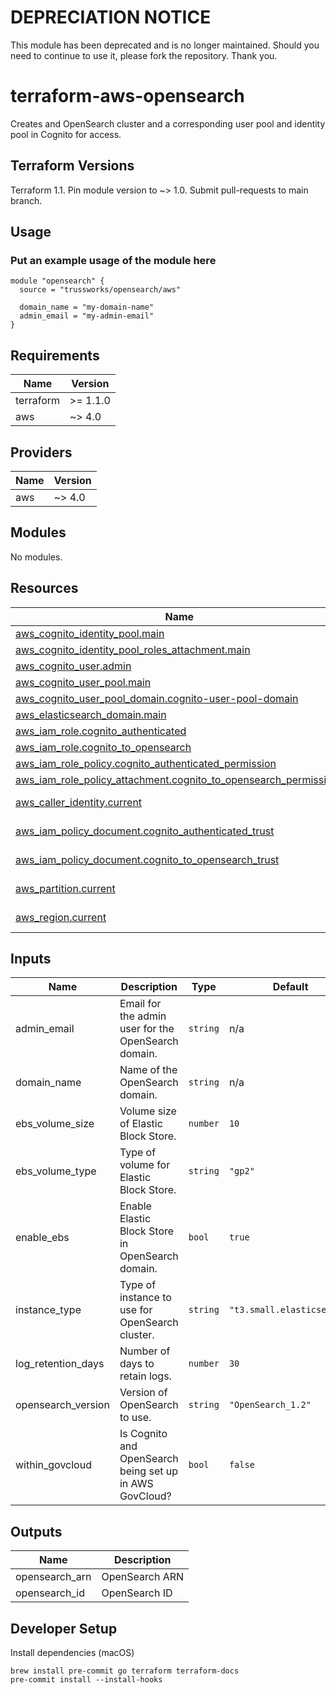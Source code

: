 # DEPRECIATION NOTICE
 
This module has been deprecated and is no longer maintained. Should you need to continue to use it, please fork the repository. Thank you.
 
 # terraform-aws-opensearch

Creates and OpenSearch cluster and a corresponding user pool and identity pool in Cognito for access.

## Terraform Versions

Terraform 1.1. Pin module version to ~> 1.0. Submit pull-requests to main branch.

## Usage

### Put an example usage of the module here

```hcl
module "opensearch" {
  source = "trussworks/opensearch/aws"

  domain_name = "my-domain-name"
  admin_email = "my-admin-email"
}

```

<!-- BEGINNING OF PRE-COMMIT-TERRAFORM DOCS HOOK -->
## Requirements

| Name | Version |
|------|---------|
| terraform | >=  1.1.0 |
| aws | ~> 4.0 |

## Providers

| Name | Version |
|------|---------|
| aws | ~> 4.0 |

## Modules

No modules.

## Resources

| Name | Type |
|------|------|
| [aws_cognito_identity_pool.main](https://registry.terraform.io/providers/hashicorp/aws/latest/docs/resources/cognito_identity_pool) | resource |
| [aws_cognito_identity_pool_roles_attachment.main](https://registry.terraform.io/providers/hashicorp/aws/latest/docs/resources/cognito_identity_pool_roles_attachment) | resource |
| [aws_cognito_user.admin](https://registry.terraform.io/providers/hashicorp/aws/latest/docs/resources/cognito_user) | resource |
| [aws_cognito_user_pool.main](https://registry.terraform.io/providers/hashicorp/aws/latest/docs/resources/cognito_user_pool) | resource |
| [aws_cognito_user_pool_domain.cognito-user-pool-domain](https://registry.terraform.io/providers/hashicorp/aws/latest/docs/resources/cognito_user_pool_domain) | resource |
| [aws_elasticsearch_domain.main](https://registry.terraform.io/providers/hashicorp/aws/latest/docs/resources/elasticsearch_domain) | resource |
| [aws_iam_role.cognito_authenticated](https://registry.terraform.io/providers/hashicorp/aws/latest/docs/resources/iam_role) | resource |
| [aws_iam_role.cognito_to_opensearch](https://registry.terraform.io/providers/hashicorp/aws/latest/docs/resources/iam_role) | resource |
| [aws_iam_role_policy.cognito_authenticated_permission](https://registry.terraform.io/providers/hashicorp/aws/latest/docs/resources/iam_role_policy) | resource |
| [aws_iam_role_policy_attachment.cognito_to_opensearch_permissions](https://registry.terraform.io/providers/hashicorp/aws/latest/docs/resources/iam_role_policy_attachment) | resource |
| [aws_caller_identity.current](https://registry.terraform.io/providers/hashicorp/aws/latest/docs/data-sources/caller_identity) | data source |
| [aws_iam_policy_document.cognito_authenticated_trust](https://registry.terraform.io/providers/hashicorp/aws/latest/docs/data-sources/iam_policy_document) | data source |
| [aws_iam_policy_document.cognito_to_opensearch_trust](https://registry.terraform.io/providers/hashicorp/aws/latest/docs/data-sources/iam_policy_document) | data source |
| [aws_partition.current](https://registry.terraform.io/providers/hashicorp/aws/latest/docs/data-sources/partition) | data source |
| [aws_region.current](https://registry.terraform.io/providers/hashicorp/aws/latest/docs/data-sources/region) | data source |

## Inputs

| Name | Description | Type | Default | Required |
|------|-------------|------|---------|:--------:|
| admin\_email | Email for the admin user for the OpenSearch domain. | `string` | n/a | yes |
| domain\_name | Name of the OpenSearch domain. | `string` | n/a | yes |
| ebs\_volume\_size | Volume size of Elastic Block Store. | `number` | `10` | no |
| ebs\_volume\_type | Type of volume for Elastic Block Store. | `string` | `"gp2"` | no |
| enable\_ebs | Enable Elastic Block Store in OpenSearch domain. | `bool` | `true` | no |
| instance\_type | Type of instance to use for OpenSearch cluster. | `string` | `"t3.small.elasticsearch"` | no |
| log\_retention\_days | Number of days to retain logs. | `number` | `30` | no |
| opensearch\_version | Version of OpenSearch to use. | `string` | `"OpenSearch_1.2"` | no |
| within\_govcloud | Is Cognito and OpenSearch being set up in AWS GovCloud? | `bool` | `false` | no |

## Outputs

| Name | Description |
|------|-------------|
| opensearch\_arn | OpenSearch ARN |
| opensearch\_id | OpenSearch ID |
<!-- END OF PRE-COMMIT-TERRAFORM DOCS HOOK -->

## Developer Setup

Install dependencies (macOS)

```shell
brew install pre-commit go terraform terraform-docs
pre-commit install --install-hooks
```
